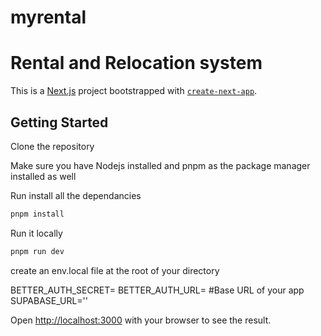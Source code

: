 # myrental 
# Rental and Relocation system 
This is a [Next.js](https://nextjs.org) project bootstrapped with [`create-next-app`](https://nextjs.org/docs/app/api-reference/cli/create-next-app).

## Getting Started

Clone the repository

Make sure you have Nodejs installed and pnpm as the package manager installed as well

Run install all the dependancies
```bash
pnpm install
```

Run it locally
```bash
pnpm run dev
```

create an env.local file at the root of your directory

BETTER_AUTH_SECRET=
BETTER_AUTH_URL= #Base URL of your app
SUPABASE_URL=''

Open [http://localhost:3000](http://localhost:3000) with your browser to see the result.